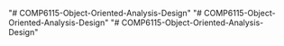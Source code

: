"# COMP6115-Object-Oriented-Analysis-Design" 
"# COMP6115-Object-Oriented-Analysis-Design" 
"# COMP6115-Object-Oriented-Analysis-Design" 
